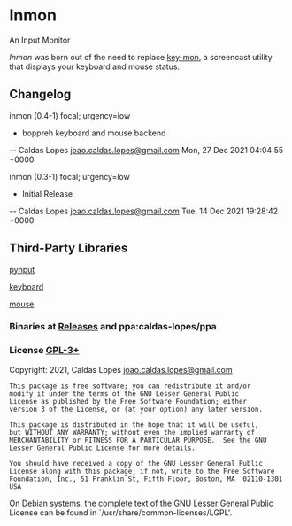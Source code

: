 Inmon
=====

An Input Monitor

*Inmon* was born out of the need to replace [key-mon](https://github.com/critiqjo/key-mon), a screencast utility that displays your keyboard and mouse status.

## Changelog

inmon (0.4-1) focal; urgency=low

  *  boppreh keyboard and mouse backend

 -- Caldas Lopes <joao.caldas.lopes@gmail.com>  Mon, 27 Dec 2021 04:04:55 +0000

inmon (0.3-1) focal; urgency=low

  * Initial Release

 -- Caldas Lopes <joao.caldas.lopes@gmail.com>  Tue, 14 Dec 2021 19:28:42 +0000

## Third-Party Libraries

[pynput](https://github.com/moses-palmer/pynput)

[keyboard](https://github.com/boppreh/keyboard)

[mouse](https://github.com/boppreh/mouse)

### Binaries at [Releases](https://github.com/linux-man/inmon/releases) and ppa:caldas-lopes/ppa

### License [GPL-3+](LICENSE)

Copyright: 2021, Caldas Lopes    <joao.caldas.lopes@gmail.com>

    This package is free software; you can redistribute it and/or
    modify it under the terms of the GNU Lesser General Public
    License as published by the Free Software Foundation; either
    version 3 of the License, or (at your option) any later version.

    This package is distributed in the hope that it will be useful,
    but WITHOUT ANY WARRANTY; without even the implied warranty of
    MERCHANTABILITY or FITNESS FOR A PARTICULAR PURPOSE.  See the GNU
    Lesser General Public License for more details.

    You should have received a copy of the GNU Lesser General Public
    License along with this package; if not, write to the Free Software
    Foundation, Inc., 51 Franklin St, Fifth Floor, Boston, MA  02110-1301 USA

On Debian systems, the complete text of the GNU Lesser General
Public License can be found in `/usr/share/common-licenses/LGPL'.

